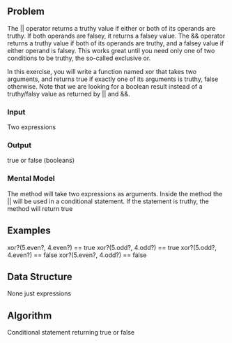 ## Problem

The || operator returns a truthy value if either or both of its operands are
truthy. If both operands are falsey, it returns a falsey value. The && operator
returns a truthy value if both of its operands are truthy, and a falsey value if
either operand is falsey. This works great until you need only one of two
conditions to be truthy, the so-called exclusive or.

In this exercise, you will write a function named xor that takes two arguments,
and returns true if exactly one of its arguments is truthy, false otherwise.
Note that we are looking for a boolean result instead of a truthy/falsy value as
returned by || and &&.

### Input

Two expressions

### Output

true or false (booleans)

### Mental Model

The method will take two expressions as arguments. Inside the method the || will
be used in a conditional statement. If the statement is truthy, the method will
return true

## Examples

xor?(5.even?, 4.even?) == true
xor?(5.odd?, 4.odd?) == true
xor?(5.odd?, 4.even?) == false
xor?(5.even?, 4.odd?) == false

## Data Structure

None just expressions

## Algorithm

Conditional statement returning true or false
